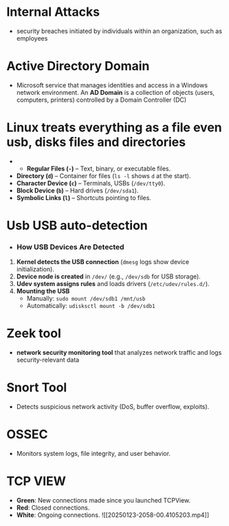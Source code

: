 # Internal Attacks
- security breaches initiated by individuals within an organization, such as employees
# Active Directory Domain
- Microsoft service that manages identities and access in a Windows network environment. An **AD Domain** is a collection of objects (users, computers, printers) controlled by a Domain Controller (DC)

#  Linux treats everything as a file even usb, disks files and directories
- - **Regular Files (`-`)** – Text, binary, or executable files.
- **Directory (`d`)** – Container for files (`ls -l` shows `d` at the start).
- **Character Device (`c`)** – Terminals, USBs (`/dev/tty0`).
- **Block Device (`b`)** – Hard drives (`/dev/sda1`).
- **Symbolic Links (`l`)** – Shortcuts pointing to files.


# Usb USB auto-detection
- ### **How USB Devices Are Detected**
1. **Kernel detects the USB connection** (`dmesg` logs show device initialization).
2. **Device node is created** in `/dev/` (e.g., `/dev/sdb` for USB storage).
3. **Udev system assigns rules** and loads drivers (`/etc/udev/rules.d/`).
4. **Mounting the USB**
    - Manually: `sudo mount /dev/sdb1 /mnt/usb`
    - Automatically: `udisksctl mount -b /dev/sdb1`

# Zeek tool
- **network security monitoring tool** that analyzes network traffic and logs security-relevant data
# Snort Tool
- Detects suspicious network activity (DoS, buffer overflow, exploits).
# **OSSEC**
- Monitors system logs, file integrity, and user behavior.
# TCP VIEW
- **Green**: New connections made since you launched TCPView.
- **Red**: Closed connections.
- **White**: Ongoing connections.
![[20250123-2058-00.4105203.mp4]]




